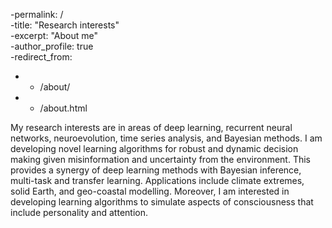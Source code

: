   
 -permalink: /		
 -title: "Research interests"		
 -excerpt: "About me"		
 -author_profile: true		
 -redirect_from: 		
 -  - /about/		
 -  - /about.html		
 

My research interests are in areas of deep learning, recurrent neural networks, neuroevolution, time series analysis, and Bayesian methods. I am developing novel learning algorithms for robust and dynamic decision making given misinformation and uncertainty from the environment. This provides a synergy of deep learning methods with Bayesian inference, multi-task and transfer learning. Applications include climate extremes, solid Earth, and geo-coastal modelling. Moreover, I am interested in developing learning algorithms to simulate aspects of consciousness that include personality and attention.

